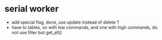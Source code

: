 # serial worker

* add special flag, done, use update instead of delete ?
* have to tables, on with low commands, and one with high commands, do not use filter but get_all()
